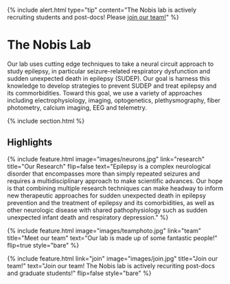 ---
---
{%
  include alert.html
  type="tip"
  content="The Nobis lab is actively recruiting students and post-docs! Please [join our team!](join)"
%}

# The Nobis Lab

Our lab uses cutting edge techniques to take a neural circuit approach to study epilepsy, in particular seizure-related respiratory dysfunction and sudden unexpected death in epilepsy (SUDEP). Our goal is harness this knowledge to develop strategies to prevent SUDEP and treat epilepsy and its commorbidities. Toward this goal, we use a variety of approaches including electrophysiology, imaging, optogenetics, plethysmography, fiber photometry, calcium imaging, EEG and telemetry. 

{% include section.html %}

## Highlights

{%
  include feature.html
  image="images/neurons.jpg"
  link="research"
  title="Our Research"
  flip=false
  text="Epilepsy is a complex neurological disorder that encompasses more than simply repeated seizures and requires a multidisciplinary approach to make scientific advances. Our hope is that combining multiple research techniques can make headway to inform new therapeutic approaches for sudden unexpected death in epilepsy prevention and the treatment of epilepsy and its comorbidities, as well as other neurologic disease with shared pathophysiology such as sudden unexpected infant death and respiratory depression."
%}


{%
  include feature.html
  image="images/teamphoto.jpg"
  link="team"
  title="Meet our team"
  text="Our lab is made up of some fantastic people!"
  flip=true
  style="bare"
%}

{%
  include feature.html
  link="join"
  image="images/join.jpg"
  title="Join our team!"
  text="Join our team!  The Nobis lab is actively recuriting post-docs and graduate students!"
  flip=false
  style="bare"
%}

